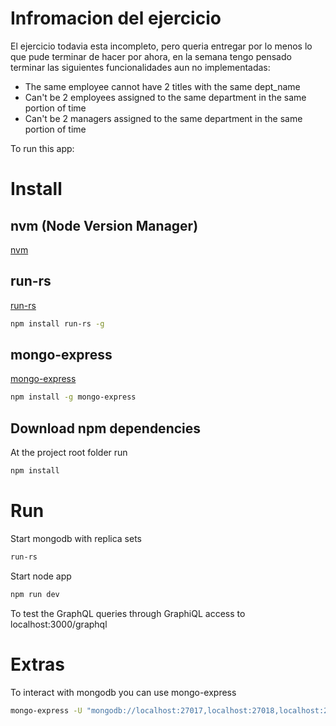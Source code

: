 # Infromacion del ejercicio

El ejercicio todavia esta incompleto, pero queria entregar por lo menos lo que pude terminar de hacer por ahora,
en la semana tengo pensado terminar las siguientes funcionalidades aun no implementadas:

- The same employee cannot have 2 titles with the same dept_name
- Can't be 2 employees assigned to the same department in the same portion of time
- Can't be 2 managers assigned to the same department in the same portion of time

To run this app:
# Install
## nvm (Node Version Manager)
[nvm](https://github.com/nvm-sh/nvm)
## run-rs
[run-rs](https://www.npmjs.com/package/run-rs)
```bash
npm install run-rs -g
```
## mongo-express
[mongo-express](https://www.npmjs.com/package/mongo-express)
```bash
npm install -g mongo-express
```
## Download npm dependencies
At the project root folder run
```bash
npm install
```
# Run
Start mongodb with replica sets
```bash
run-rs
```

Start node app
```bash
npm run dev
```

To test the GraphQL queries through GraphiQL access to
localhost:3000/graphql

# Extras
To interact with mongodb you can use mongo-express
```bash
mongo-express -U "mongodb://localhost:27017,localhost:27018,localhost:27019/example?replicaSet=rs"
```